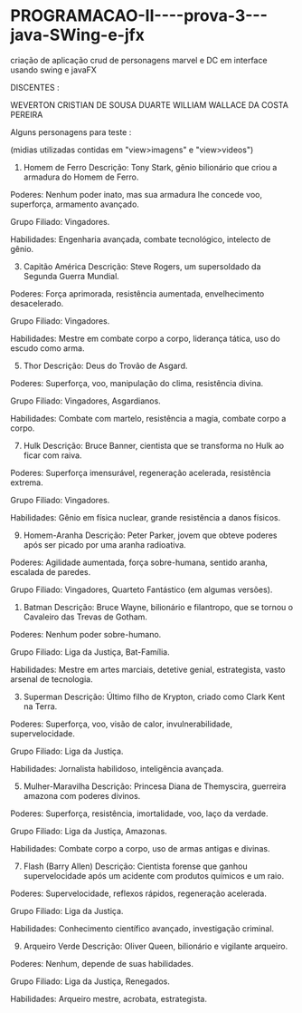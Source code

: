 # PROGRAMACAO-II----prova-3---java-SWing-e-jfx
criação de aplicação crud de personagens marvel e DC em interface usando swing e javaFX


DISCENTES : 

WEVERTON CRISTIAN DE SOUSA DUARTE
WILLIAM WALLACE DA COSTA PEREIRA


Alguns personagens para teste : 

(midias utilizadas contidas em "view>imagens" e "view>videos")

1. Homem de Ferro
Descrição: Tony Stark, gênio bilionário que criou a armadura do Homem de Ferro.

Poderes: Nenhum poder inato, mas sua armadura lhe concede voo, superforça, armamento avançado.

Grupo Filiado: Vingadores.

Habilidades: Engenharia avançada, combate tecnológico, intelecto de gênio.

3. Capitão América
Descrição: Steve Rogers, um supersoldado da Segunda Guerra Mundial.

Poderes: Força aprimorada, resistência aumentada, envelhecimento desacelerado.

Grupo Filiado: Vingadores.

Habilidades: Mestre em combate corpo a corpo, liderança tática, uso do escudo como arma.

5. Thor
Descrição: Deus do Trovão de Asgard.

Poderes: Superforça, voo, manipulação do clima, resistência divina.

Grupo Filiado: Vingadores, Asgardianos.

Habilidades: Combate com martelo, resistência a magia, combate corpo a corpo.

7. Hulk
Descrição: Bruce Banner, cientista que se transforma no Hulk ao ficar com raiva.

Poderes: Superforça imensurável, regeneração acelerada, resistência extrema.

Grupo Filiado: Vingadores.

Habilidades: Gênio em física nuclear, grande resistência a danos físicos.


9. Homem-Aranha
Descrição: Peter Parker, jovem que obteve poderes após ser picado por uma aranha radioativa.

Poderes: Agilidade aumentada, força sobre-humana, sentido aranha, escalada de paredes.

Grupo Filiado: Vingadores, Quarteto Fantástico (em algumas versões).


1. Batman
Descrição: Bruce Wayne, bilionário e filantropo, que se tornou o Cavaleiro das Trevas de Gotham.

Poderes: Nenhum poder sobre-humano.

Grupo Filiado: Liga da Justiça, Bat-Família.

Habilidades: Mestre em artes marciais, detetive genial, estrategista, vasto arsenal de tecnologia.

3. Superman
Descrição: Último filho de Krypton, criado como Clark Kent na Terra.

Poderes: Superforça, voo, visão de calor, invulnerabilidade, supervelocidade.

Grupo Filiado: Liga da Justiça.

Habilidades: Jornalista habilidoso, inteligência avançada.

5. Mulher-Maravilha
Descrição: Princesa Diana de Themyscira, guerreira amazona com poderes divinos.

Poderes: Superforça, resistência, imortalidade, voo, laço da verdade.

Grupo Filiado: Liga da Justiça, Amazonas.

Habilidades: Combate corpo a corpo, uso de armas antigas e divinas.


7. Flash (Barry Allen)
Descrição: Cientista forense que ganhou supervelocidade após um acidente com produtos químicos e um raio.

Poderes: Supervelocidade, reflexos rápidos, regeneração acelerada.

Grupo Filiado: Liga da Justiça.

Habilidades: Conhecimento científico avançado, investigação criminal.

9. Arqueiro Verde
Descrição: Oliver Queen, bilionário e vigilante arqueiro.

Poderes: Nenhum, depende de suas habilidades.

Grupo Filiado: Liga da Justiça, Renegados.

Habilidades: Arqueiro mestre, acrobata, estrategista.
